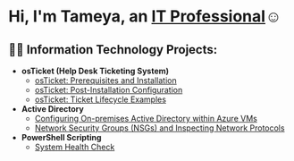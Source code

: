 
<h1>Hi, I'm Tameya, an <a href="https://linkedin.com/in/tameya-williams-a12b25247/">IT Professional</a>☺</h1>

<h2>👨‍💻 Information Technology Projects:</h2>

- <b>osTicket (Help Desk Ticketing System)</b>
  - [osTicket: Prerequisites and Installation](https://github.com/tameya-w/osticket-prereqs)
  - [osTicket: Post-Installation Configuration](https://github.com/tameya-w/post-install-config)
  - [osTicket: Ticket Lifecycle Examples](https://github.com/tameya-w/ticket-lifecycle)
- <b>Active Directory</b>
  - [Configuring On-premises Active Directory within Azure VMs](https://github.com/tameya-w/configure-ad)
  - [Network Security Groups (NSGs) and Inspecting Network Protocols](https://github.com/tameya-w/azure-network-protocols)
- <b>PowerShell Scripting</b>
  - [System Health Check](https://github.com/tameya-w/System-Health-Check)



[linkedin]: https://linkedin.com/in/tameya-williams-a12b25247/
